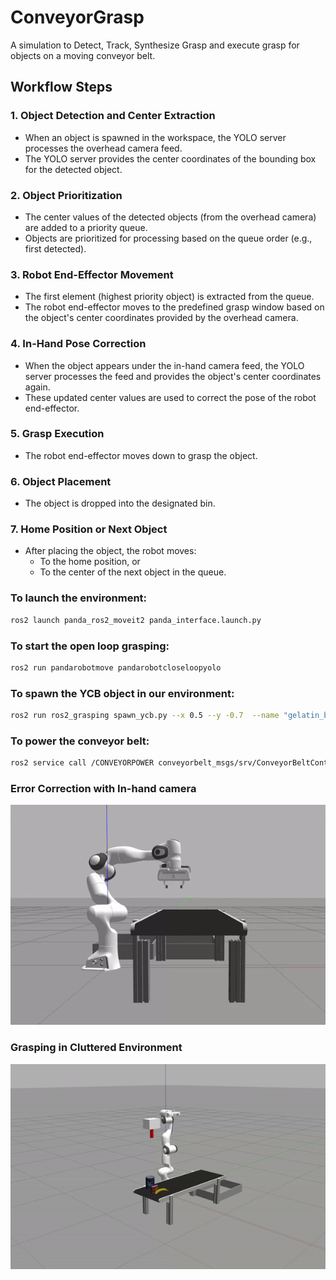 # ConveyorGrasp
A simulation to Detect, Track, Synthesize Grasp and execute grasp for objects on a moving conveyor belt.

## Workflow Steps

### 1. **Object Detection and Center Extraction**
- When an object is spawned in the workspace, the YOLO server processes the overhead camera feed.
- The YOLO server provides the center coordinates of the bounding box for the detected object.

### 2. **Object Prioritization**
- The center values of the detected objects (from the overhead camera) are added to a priority queue.
- Objects are prioritized for processing based on the queue order (e.g., first detected).

### 3. **Robot End-Effector Movement**
- The first element (highest priority object) is extracted from the queue.
- The robot end-effector moves to the predefined grasp window based on the object's center coordinates provided by the overhead camera.

### 4. **In-Hand Pose Correction**
- When the object appears under the in-hand camera feed, the YOLO server processes the feed and provides the object's center coordinates again.
- These updated center values are used to correct the pose of the robot end-effector.

### 5. **Grasp Execution**
- The robot end-effector moves down to grasp the object.

### 6. **Object Placement**
- The object is dropped into the designated bin.

### 7. **Home Position or Next Object**
- After placing the object, the robot moves:
  - To the home position, or
  - To the center of the next object in the queue.


### To launch the environment:
```bash
ros2 launch panda_ros2_moveit2 panda_interface.launch.py
```

### To start the open loop grasping:
```bash
ros2 run pandarobotmove pandarobotcloseloopyolo
```

### To spawn the YCB object in our environment:
```bash
ros2 run ros2_grasping spawn_ycb.py --x 0.5 --y -0.7  --name "gelatin_box"
```

### To power the conveyor belt:
```bash
ros2 service call /CONVEYORPOWER conveyorbelt_msgs/srv/ConveyorBeltControl "{power: 2.5}"
```

### Error Correction with In-hand camera
![](https://github.com/vishwas-hegde/ConveyorGrasp/blob/main/videos/error_corrction_gif.gif)

### Grasping in Cluttered Environment
![](https://github.com/vishwas-hegde/ConveyorGrasp/blob/main/videos/clutter_grasp-giff.gif)

